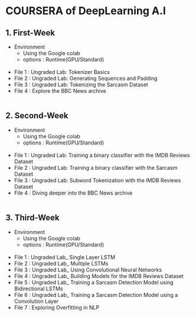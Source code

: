 # COURSERA of DeepLearning A.I

## 1. First-Week
- Environment
    - Using the Google colab 
    - options : Runtime(GPU/Standard)
<br></br>
- File 1 : Ungraded Lab: Tokenizer Basics
- File 2 : Ungraded Lab: Generating Sequences and Padding
- File 3 : Ungraded Lab: Tokenizing the Sarcasm Dataset
- File 4 : Explore the BBC News archive
<br></br>

## 2. Second-Week
- Environment
    - Using the Google colab 
    - options : Runtime(GPU/Standard)
<br></br>
- File 1 : Ungraded Lab: Training a binary classifier with the IMDB Reviews Dataset
- File 2 : Ungraded Lab: Training a binary classifier with the Sarcasm Dataset
- File 3 : Ungraded Lab: Subword Tokenization with the IMDB Reviews Dataset
- File 4 : Diving deeper into the BBC News archive
<br></br>

## 3. Third-Week
- Environment
    - Using the Google colab 
    - options : Runtime(GPU/Standard)
<br></br>
- File 1 : Ungraded Lab_ Single Layer LSTM
- File 2 : Ungraded Lab_ Multiple LSTMs
- File 3 : Ungraded Lab_ Using Convolutional Neural Networks
- File 4 : Ungraded Lab_ Building Models for the IMDB Reviews Dataset
- File 5 : Ungraded Lab_ Training a Sarcasm Detection Model using Bidirectional LSTMs
- File 6 : Ungraded Lab_ Training a Sarcasm Detection Model using a Convolution Layer
- File 7 : Exploring Overfitting in NLP
<br></br>
